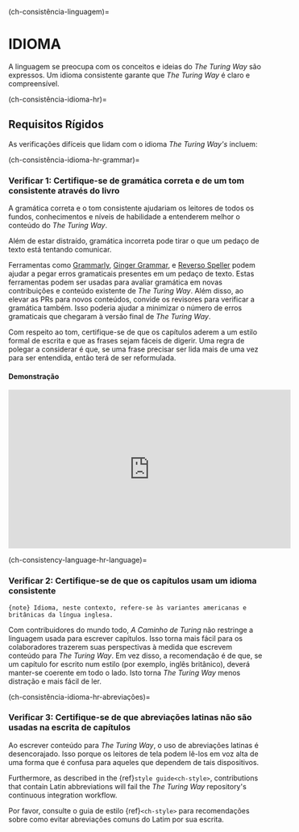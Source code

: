 (ch-consistência-linguagem)=
# IDIOMA

A linguagem se preocupa com os conceitos e ideias do _The Turing Way_ são expressos. Um idioma consistente garante que _The Turing Way_ é claro e compreensível.

(ch-consistência-idioma-hr)=
## Requisitos Rígidos

As verificações difíceis que lidam com o idioma _The Turing Way's_ incluem:

(ch-consistência-idioma-hr-grammar)=
### Verificar 1: Certifique-se de gramática correta e de um tom consistente através do livro

A gramática correta e o tom consistente ajudariam os leitores de todos os fundos, conhecimentos e níveis de habilidade a entenderem melhor o conteúdo do _The Turing Way_.

Além de estar distraído, gramática incorreta pode tirar o que um pedaço de texto está tentando comunicar.

Ferramentas como [Grammarly](https://grammarly.com), [Ginger Grammar](https://gingersoftware.com/grammarcheck), e [Reverso Speller](https://reverso.net/spell-checker/english-spelling-grammar/) podem ajudar a pegar erros gramaticais presentes em um pedaço de texto. Estas ferramentas podem ser usadas para avaliar gramática em novas contribuições e conteúdo existente de _The Turing Way_. Além disso, ao elevar as PRs para novos conteúdos, convide os revisores para verificar a gramática também. Isso poderia ajudar a minimizar o número de erros gramaticais que chegaram à versão final de _The Turing Way_.

Com respeito ao tom, certifique-se de que os capítulos aderem a um estilo formal de escrita e que as frases sejam fáceis de digerir. Uma regra de polegar a considerar é que, se uma frase precisar ser lida mais de uma vez para ser entendida, então terá de ser reformulada.

#### Demonstração

<div class="video-container">
    <iframe width="560" height="315" src="https://www.youtube.com/embed/Prv23kGekVY" frameborder="0" allow="accelerometer; autoplay; clipboard-write; encrypted-media; gyroscope; picture-in-picture" allowfullscreen></iframe>
</div>

(ch-consistency-language-hr-language)=
### Verificar 2: Certifique-se de que os capítulos usam um idioma consistente
`{note} Idioma, neste contexto, refere-se às variantes americanas e britânicas da língua inglesa.`

Com contribuidores do mundo todo, _A Caminho de Turing_ não restringe a linguagem usada para escrever capítulos. Isso torna mais fácil para os colaboradores trazerem suas perspectivas à medida que escrevem conteúdo para _The Turing Way_. Em vez disso, a recomendação é de que, se um capítulo for escrito num estilo (por exemplo, inglês britânico), deverá manter-se coerente em todo o lado. Isto torna _The Turing Way_ menos distração e mais fácil de ler.

(ch-consistência-idioma-hr-abreviações)=
### Verificar 3: Certifique-se de que abreviações latinas não são usadas na escrita de capítulos

Ao escrever conteúdo para _The Turing Way_, o uso de abreviações latinas é desencorajado. Isso porque os leitores de tela podem lê-los em voz alta de uma forma que é confusa para aqueles que dependem de tais dispositivos.

Furthermore, as described in the {ref}`style guide<ch-style>`, contributions that contain Latin abbreviations will fail the _The Turing Way_ repository's continuous integration workflow.

Por favor, consulte o guia de estilo {ref}`<ch-style>` para recomendações sobre como evitar abreviações comuns do Latim por sua escrita.
